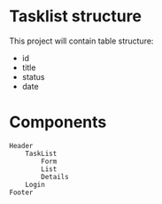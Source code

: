 
# Tasklist structure
This project will contain table structure:
* id
* title
* status
* date


# Components
```
Header
    TaskList
        Form
        List
        Details
    Login
Footer
```
